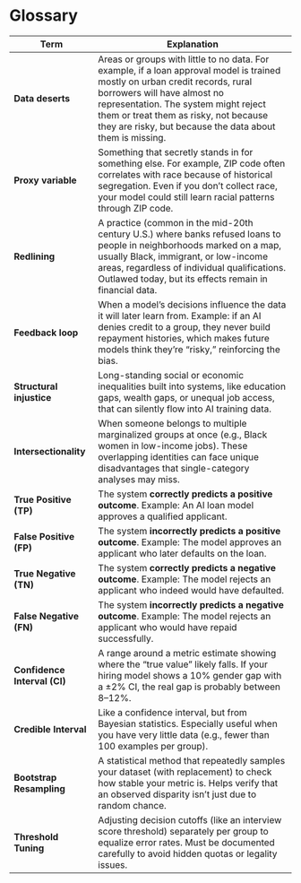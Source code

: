 # Glossary

| Term        | Explanation                                                                                                                                                                                                                                                                                                |
| ------------------------ | ---------------------------------------------------------------------------------------------------------------------------------------------------------------------------------------------------------------------------------------------------------------------------------------------------------- |
| **Data deserts**         | Areas or groups with little to no data. For example, if a loan approval model is trained mostly on urban credit records, rural borrowers will have almost no representation. The system might reject them or treat them as risky, not because they are risky, but because the data about them is missing. |
| **Proxy variable**       | Something that secretly stands in for something else. For example, ZIP code often correlates with race because of historical segregation. Even if you don’t collect race, your model could still learn racial patterns through ZIP code.                                                                   |
| **Redlining**            | A practice (common in the mid-20th century U.S.) where banks refused loans to people in neighborhoods marked on a map, usually Black, immigrant, or low-income areas, regardless of individual qualifications. Outlawed today, but its effects remain in financial data.                                 |
| **Feedback loop**        | When a model’s decisions influence the data it will later learn from. Example: if an AI denies credit to a group, they never build repayment histories, which makes future models think they’re “risky,” reinforcing the bias.                                                                             |
| **Structural injustice** | Long-standing social or economic inequalities built into systems, like education gaps, wealth gaps, or unequal job access, that can silently flow into AI training data.                                                                                                                                 |
| **Intersectionality**    | When someone belongs to multiple marginalized groups at once (e.g., Black women in low-income jobs). These overlapping identities can face unique disadvantages that single-category analyses may miss.                                                                                                    |
| **True Positive (TP)**  | The system **correctly predicts a positive outcome**. Example: An AI loan model approves a qualified applicant.                     |
| **False Positive (FP)** | The system **incorrectly predicts a positive outcome**. Example: The model approves an applicant who later defaults on the loan.    |
| **True Negative (TN)**  | The system **correctly predicts a negative outcome**. Example: The model rejects an applicant who indeed would have defaulted.      |
| **False Negative (FN)** | The system **incorrectly predicts a negative outcome**. Example: The model rejects an applicant who would have repaid successfully. |                                       |
| **Confidence Interval (CI)** | A range around a metric estimate showing where the “true value” likely falls. If your hiring model shows a 10% gender gap with a ±2% CI, the real gap is probably between 8–12%.                                                 |
| **Credible Interval**        | Like a confidence interval, but from Bayesian statistics. Especially useful when you have very little data (e.g., fewer than 100 examples per group).                                                                            |
| **Bootstrap Resampling**     | A statistical method that repeatedly samples your dataset (with replacement) to check how stable your metric is. Helps verify that an observed disparity isn’t just due to random chance.                                        |
| **Threshold Tuning**         | Adjusting decision cutoffs (like an interview score threshold) separately per group to equalize error rates. Must be documented carefully to avoid hidden quotas or legality issues.                                             |
